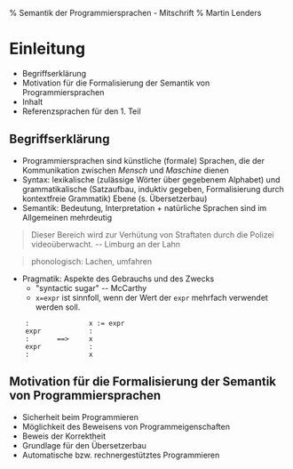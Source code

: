 % Semantik der Programmiersprachen - Mitschrift
% Martin Lenders

Einleitung
==========

 * Begriffserklärung
 * Motivation für die Formalisierung der Semantik von Programmiersprachen
 * Inhalt
 * Referenzsprachen für den 1. Teil


Begriffserklärung
-----------------

 * Programmiersprachen sind künstliche (formale) Sprachen, die der Kommunikation zwischen *Mensch* und *Maschine* dienen
 * Syntax: lexikalische (zulässige Wörter über gegebenem Alphabet) und grammatikalische (Satzaufbau, induktiv gegeben, Formalisierung durch kontextfreie Grammatik) Ebene (s. Übersetzerbau)
 * Semantik: Bedeutung, Interpretation + natürliche Sprachen sind im Allgemeinen mehrdeutig

> Dieser Bereich wird zur Verhütung von Straftaten durch die Polizei videoüberwacht. 
> -- Limburg an der Lahn

> phonologisch: Lachen, umfahren

 * Pragmatik: Aspekte des Gebrauchs und des Zwecks
    + "syntactic sugar" -- McCarthy
    + ```x=expr``` ist sinnfoll, wenn der Wert der ```expr``` mehrfach verwendet werden soll.

```
    :               x := expr
    expr            :
    :       ==>     x
    expr            :
    :               x
```

Motivation für die Formalisierung der Semantik von Programmiersprachen
----------------------------------------------------------------------
 * Sicherheit beim Programmieren
 * Möglichkeit des Beweisens von Programmeigenschaften
 * Beweis der Korrektheit
 * Grundlage für den Übersetzerbau
 * Automatische bzw. rechnergestütztes Programmieren
